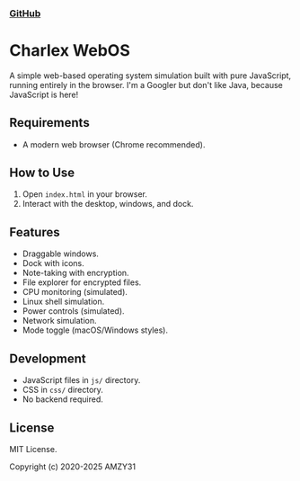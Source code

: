### [GitHub](github.com/amzy31/CharleXWebOS)

# Charlex WebOS

A simple web-based operating system simulation built with pure JavaScript, running entirely in the browser. I'm a Googler but don't like Java, because JavaScript is here!

## Requirements

- A modern web browser (Chrome recommended).

## How to Use

1. Open `index.html` in your browser.
2. Interact with the desktop, windows, and dock.

## Features

- Draggable windows.
- Dock with icons.
- Note-taking with encryption.
- File explorer for encrypted files.
- CPU monitoring (simulated).
- Linux shell simulation.
- Power controls (simulated).
- Network simulation.
- Mode toggle (macOS/Windows styles).

## Development

- JavaScript files in `js/` directory.
- CSS in `css/` directory.
- No backend required.

## License

MIT License.

Copyright (c) 2020-2025 AMZY31
